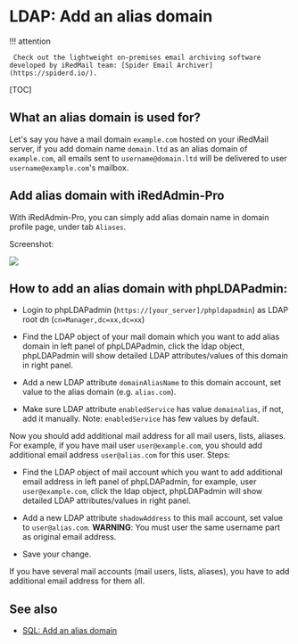 # LDAP: Add an alias domain

!!! attention

	 Check out the lightweight on-premises email archiving software developed by iRedMail team: [Spider Email Archiver](https://spiderd.io/).

[TOC]

## What an alias domain is used for?

Let's say you have a mail domain `example.com` hosted on your iRedMail server,
if you add domain name `domain.ltd` as an alias domain of `example.com`, all
emails sent to `username@domain.ltd` will be delivered to user
`username@example.com`'s mailbox.

## Add alias domain with iRedAdmin-Pro

With iRedAdmin-Pro, you can simply add alias domain name in domain profile page,
under tab `Aliases`.

Screenshot:

![](./images/iredadmin/domain_profile_alias.png)

## How to add an alias domain with phpLDAPadmin:

* Login to phpLDAPadmin (`https://[your_server]/phpldapadmin`) as LDAP root dn
(`cn=Manager,dc=xx,dc=xx`)

* Find the LDAP object of your mail domain which you want to add alias
domain in left panel of phpLDAPadmin, click the ldap object, phpLDAPadmin will
show detailed LDAP attributes/values of this domain in right panel.

* Add a new LDAP attribute `domainAliasName` to this domain account, set value
  to the alias domain (e.g. `alias.com`).

* Make sure LDAP attribute `enabledService` has value `domainalias`, if not,
  add it manually. Note: `enabledService` has few values by default.

Now you should add additional mail address for all mail users, lists, aliases.
For example, if you have mail user `user@example.com`, you should add additional
email address `user@alias.com` for this user. Steps:

* Find the LDAP object of mail account which you want to add additional email
address in left panel of phpLDAPadmin, for example, user `user@example.com`,
click the ldap object, phpLDAPadmin will show detailed LDAP attributes/values
in right panel.

* Add a new LDAP attribute `shadowAddress` to this mail account, set value to
`user@alias.com`. __WARNING__: You must user the same username part as
original email address.

* Save your change.

If you have several mail accounts (mail users, lists, aliases), you have to
add additional email address for them all.

## See also

- [SQL: Add an alias domain](./sql.add.alias.domain.html)
